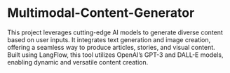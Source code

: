# Multimodal-Content-Generator
This project leverages cutting-edge AI models to generate diverse content based on user inputs. It integrates text generation and image creation, offering a seamless way to produce articles, stories, and visual content. Built using LangFlow, this tool utilizes OpenAI’s GPT-3 and DALL-E models, enabling dynamic and versatile content creation.
